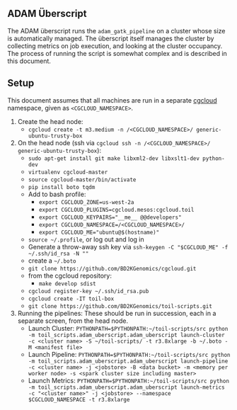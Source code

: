 ## ADAM Überscript

The ADAM überscript runs the `adam_gatk_pipeline` on a cluster whose
size is automatically managed. The überscript itself manages the cluster
by collecting metrics on job execution, and looking at the cluster occupancy.
The process of running the script is somewhat complex and is described in this
document.

## Setup

This document assumes that all machines are run in a separate
[cgcloud](https://github.com/BD2KGenomics/cgcloud) namespace, given as `<CGCLOUD_NAMESPACE>`.

1. Create the head node:
    - `cgcloud create -t m3.medium -n /<CGCLOUD_NAMESPACE>/ generic-ubuntu-trusty-box`
2. On the head node (ssh via `cgcloud ssh -n /<CGCLOUD_NAMESPACE>/ generic-ubuntu-trusty-box`):
    - `sudo apt-get install git make libxml2-dev libxslt1-dev python-dev`
    - `virtualenv cgcloud-master`
    - `source cgcloud-master/bin/activate`
    - `pip install boto tqdm`
    - Add to bash profile:
        - `export CGCLOUD_ZONE=us-west-2a`
        - `export CGCLOUD_PLUGINS=cgcloud.mesos:cgcloud.toil`
        - `export CGCLOUD_KEYPAIRS="__me__ @@developers"`
        - `export CGCLOUD_NAMESPACE=/<CGCLOUD_NAMESPACE>/`
        - `export CGCLOUD_ME="ubuntu@$(hostname)"`
    - `source ~/.profile`, or log out and log in
    - Generate a throw-away ssh key via `ssh-keygen -C "$CGCLOUD_ME" -f ~/.ssh/id_rsa -N ""`
    - create a `~/.boto`
    - `git clone https://github.com/BD2KGenomics/cgcloud.git`
    - from the cgcloud repository:
        - `make develop sdist`
    - `cgcloud register-key ~/.ssh/id_rsa.pub`
    - `cgcloud create -IT toil-box`
    - `git clone https://github.com/BD2KGenomics/toil-scripts.git`
3. Running the pipelines:
    These should be run in succession, each in a separate screen, from the head node.     
    - Launch Cluster:
        `PYTHONPATH=$PYTHONPATH:~/toil-scripts/src python -m toil_scripts.adam_uberscript.adam_uberscript launch-cluster -c <cluster name> -S ~/toil-scripts/ -t r3.8xlarge -b ~/.boto -M <manifest file>`
    - Launch Pipeline:
        `PYTHONPATH=$PYTHONPATH:~/toil-scripts/src python -m toil_scripts.adam_uberscript.adam_uberscript launch-pipeline -c <cluster name> -j <jobstore> -B <data bucket> -m <memory per worker node> -s <spark cluster size including master>`
    - Launch Metrics:
        `PYTHONPATH=$PYTHONPATH:~/toil-scripts/src python -m toil_scripts.adam_uberscript.adam_uberscript launch-metrics -c "<cluster name>" -j <jobstore> --namespace $CGCLOUD_NAMESPACE -t r3.8xlarge`
